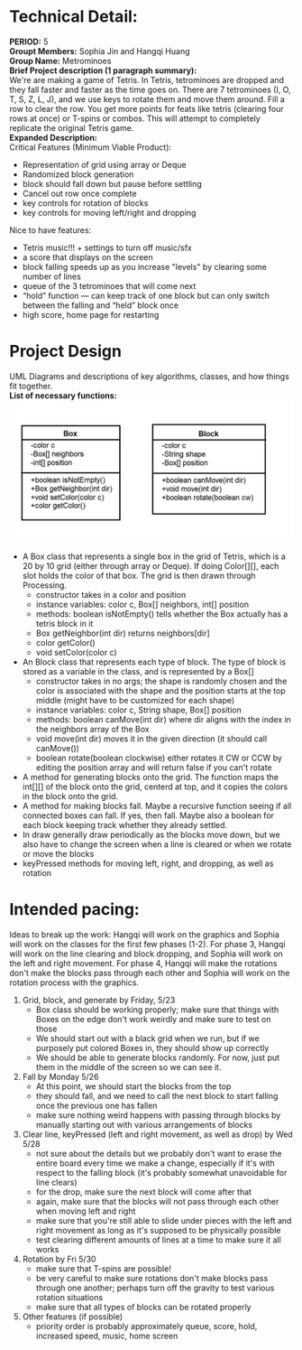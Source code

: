 
# Technical Detail:

**PERIOD:** 5\
**Groupt Members:** Sophia Jin and Hangqi Huang\
**Group Name:** Metrominoes \
**Brief Project description (1 paragraph summary):**\
We're are making a game of Tetris. In Tetris, tetrominoes are dropped and they fall faster and faster as the time goes on. There are 7 tetrominoes (I, O, T, S, Z, L, J), and we use keys to rotate them and move them around. Fill a row to clear the row. You get more points for feats like tetris (clearing four rows at once) or T-spins or combos. This will attempt to completely replicate the original Tetris game.\
**Expanded Description:**\
Critical Features (Minimum Viable Product):
- Representation of grid using array or Deque
- Randomized block generation
- block should fall down but pause before settling
- Cancel out row once complete
- key controls for rotation of blocks
- key controls for moving left/right and dropping

Nice to have features:
- Tetris music!!! + settings to turn off music/sfx
- a score that displays on the screen
- block falling speeds up as you increase "levels" by clearing some number of lines
- queue of the 3 tetrominoes that will come next
- “hold” function — can keep track of one block but can only switch between the falling and “held” block once
- high score, home page for restarting

     
# Project Design

UML Diagrams and descriptions of key algorithms, classes, and how things fit together.\
**List of necessary functions:**
![Alt text](umldiagram.png?raw=true "Title" ) 
- A Box class that represents a single box in the grid of Tetris, which is a 20 by 10 grid (either through array or Deque). If doing Color[][], each slot holds the color of that box. The grid is then drawn through Processing.
     - constructor takes in a color and position
     - instance variables: color c, Box[] neighbors, int[] position
     - methods: boolean isNotEmpty() tells whether the Box actually has a tetris block in it
     - Box getNeighbor(int dir) returns neighbors[dir]
     - color getColor()
     - void setColor(color c)
- An Block class that represents each type of block. The type of block is stored as a variable in the class, and is represented by a Box[]
     - constructor takes in no args; the shape is randomly chosen and the color is associated with the shape and the position starts at the top middle (might have to be customized for each shape)
     - instance variables: color c, String shape, Box[] position 
     - methods: boolean canMove(int dir) where dir aligns with the index in the neighbors array of the Box
     - void move(int dir) moves it in the given direction (it should call canMove())
     - boolean rotate(boolean clockwise) either rotates it CW or CCW by editing the position array and will return false if you can't rotate
- A method for generating blocks onto the grid. The function maps the int[][] of the block onto the grid, centerd at top, and it copies the colors in the block onto the grid.
- A method for making blocks fall. Maybe a recursive function seeing if all connected boxes can fall. If yes, then fall. Maybe also a boolean for each block keeping track whether they already settled.
- In draw generally draw periodically as the blocks move down, but we also have to change the screen when a line is cleared or when we rotate or move the blocks
- keyPressed methods for moving left, right, and dropping, as well as rotation


    
# Intended pacing:
Ideas to break up the work: Hangqi will work on the graphics and Sophia will work on the classes for the first few phases (1-2). For phase 3, Hangqi will work on the line clearing and block dropping, and Sophia will work on the left and right movement. For phase 4, Hangqi will make the rotations don't make the blocks pass through each other and Sophia will work on the rotation process with the graphics.
1. Grid, block, and generate by Friday, 5/23
     - Box class should be working properly; make sure that things with Boxes on the edge don't work weirdly and make sure to test on those
     - We should start out with a black grid when we run, but if we purposely put colored Boxes in, they should show up correctly
     - We should be able to generate blocks randomly. For now, just put them in the middle of the screen so we can see it.
2. Fall by Monday 5/26
     - At this point, we should start the blocks from the top
     - they should fall, and we need to call the next block to start falling once the previous one has fallen
     - make sure nothing weird happens with passing through blocks by manually starting out with various arrangements of blocks
3. Clear line, keyPressed (left and right movement, as well as drop) by Wed 5/28
    - not sure about the details but we probably don't want to erase the entire board every time we make a change, especially if it's with respect to the falling block (it's probably somewhat unavoidable for line clears)
    - for the drop, make sure the next block will come after that
    - again, make sure that the blocks will not pass through each other when moving left and right
    - make sure that you're still able to slide under pieces with the left and right movement as long as it's supposed to be physically possible
    - test clearing different amounts of lines at a time to make sure it all works
4. Rotation by Fri 5/30
    - make sure that T-spins are possible!
    - be very careful to make sure rotations don't make blocks pass through one another; perhaps turn off the gravity to test various rotation situations
    - make sure that all types of blocks can be rotated properly
5. Other features (if possible)
   - priority order is probably approximately queue, score, hold, increased speed, music, home screen

